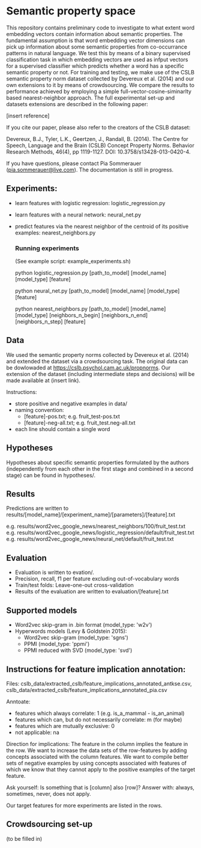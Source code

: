# Semantic property space

This repository contains preliminary code to investigate to what extent word embedding vectors contain information about semantic properties. The fundamental assumption is that word embedding vector dimensions can pick up information about some semantic properties from co-occurrance patterns in natural language. We test this by means of a binary supervised classification task in which embedding vectors are used as infput vectors for a supervised classifier which predicts whether a word has a specific semantic property or not. For training and testing, we make use of the  CSLB semantic property norm dataset collected by Devereux et al. (2014) and our own extensions to it by means of crowdsourcing. We compare the results to performance achieved by employing a simple full-vector-cosine-siminarlty based nearest-neighbor approach. The full experimental set-up and datasets extensions are described in the following paper:

[insert reference]


If you cite our paper, please also refer to the creators of the CSLB dataset:

Devereux, B.J., Tyler, L.K., Geertzen, J., Randall, B. (2014). The Centre for Speech, Language and the Brain (CSLB) Concept Property Norms. Behavior Research Methods, 46(4), pp 1119-1127. DOI: 10.3758/s13428-013-0420-4.

If you have questions, please contact Pia Sommerauer (pia.sommerauer@live.com). The documentation is still in progress.

## Experiments:

- learn features with logistic regression: logistic_regression.py
- learn features with a neural network: neural_net.py
- predict features via the nearest neighbor of the centroid of its positive
  examples: nearest_neighbors.py
  
  ### Running experiments
  
  (See example script: example_experiments.sh)


  python logistic_regression.py [path_to_model] [model_name] [model_type] [feature]
  
  python neural_net.py [path_to_model] [model_name] [model_type] [feature]
  
  python nearest_neighbors.py [path_to_model] [model_name] [model_type] [neighbors_n_begin]
  [neighbors_n_end] [neighbors_n_step] [feature]



## Data

We used the semantic property norms collected by Devereux et al. (2014) and extended the dataset via a crowdsourcing task. The original data can be dowlowaded at https://cslb.psychol.cam.ac.uk/propnorms. Our extension of the dataset (including intermediate steps and decisions) will be made available at (insert link).

Instructions:

- store positive and negative examples in data/
- naming convention:
    - [feature]-pos.txt; e.g. fruit_test-pos.txt
    - [feature]-neg-all.txt; e.g. fruit_test.neg-all.txt
- each line should contain a single word


## Hypotheses

Hypotheses about specific semantic properties formulated by the authors (independently from each other in the first stage and combined in a second stage) can be found in hypotheses/.

## Results

Predictions are written to results/[model_name]/[experiment_name]/[parameters]/[feature].txt

e.g. results/word2vec_google_news/nearest_neighbors/100/fruit_test.txt
e.g. results/word2vec_google_news/logistic_regression/default/fruit_test.txt
e.g. results/word2vec_google_news/neural_net/default/fruit_test.txt

## Evaluation

- Evaluation is written to evation/.
- Precision, recall, f1 per feature excluding out-of-vocabulary words
- Train/test folds: Leave-one-out cross-validation
- Results of the evaluation are written to evaluation/[feature].txt



## Supported models

- Word2vec skip-gram in .bin format (model_type: 'w2v')
- Hyperwords models (Levy & Goldstein 2015):
    - Word2vec skip-gram (model_type: 'sgns')
    - PPMI (model_type: 'ppmi')
    - PPMI reduced with SVD (model_type: 'svd')





## Instructions for feature implication annotation:

Files: cslb_data/extracted_cslb/feature_implications_annotated_antkse.csv, cslb_data/extracted_cslb/feature_implications_annotated_pia.csv

Anntoate:

- features which always correlate: 1 (e.g. is_a_mammal - is_an_animal)
- features which can, but do not necessarily correlate: m (for maybe)
- features which are mutually exclusive: 0
- not applicable: na


Direction for implications: The feature in the column implies the feature in the row. We want to increase the data sets of the row-features by adding concepts associated with the column features. We want to compile better sets of negative examples by using concepts associated with features of which we know that they cannot apply to the positive examples of the target feature.

Ask yourself: Is something that is [column] also [row]? Answer with: always, sometimes, never, does not apply.

Our target features for more experiments are listed in the rows.


## Crowdsourcing set-up

(to be filled in)





